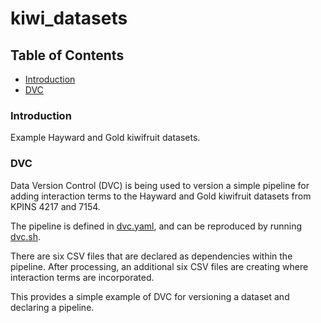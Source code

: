 # kiwi_datasets

## Table of Contents  

* [Introduction](#introduction)
* [DVC](#dvc)<a name="dvc"/>

### Introduction

Example Hayward and Gold kiwifruit datasets.

### DVC

Data Version Control (DVC) is being used to version a simple pipeline for adding interaction terms to the Hayward and Gold kiwifruit datasets from KPINS 4217 and 7154.

The pipeline is defined in [dvc.yaml](dvc.yaml), and can be reproduced by running [dvc.sh](dvc.sh).

There are six CSV files that are declared as dependencies within the pipeline. After processing, an additional six CSV files are creating where interaction terms are incorporated.

This provides a simple example of DVC for versioning a dataset and declaring a pipeline.
